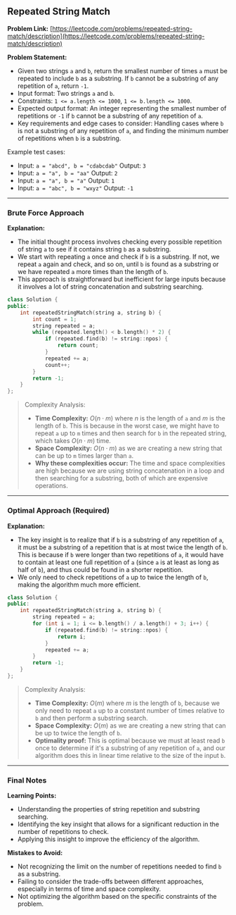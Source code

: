 ## Repeated String Match

**Problem Link:** [https://leetcode.com/problems/repeated-string-match/description](https://leetcode.com/problems/repeated-string-match/description)

**Problem Statement:**
- Given two strings `a` and `b`, return the smallest number of times `a` must be repeated to include `b` as a substring. If `b` cannot be a substring of any repetition of `a`, return `-1`.
- Input format: Two strings `a` and `b`.
- Constraints: `1 <= a.length <= 1000`, `1 <= b.length <= 1000`.
- Expected output format: An integer representing the smallest number of repetitions or `-1` if `b` cannot be a substring of any repetition of `a`.
- Key requirements and edge cases to consider: Handling cases where `b` is not a substring of any repetition of `a`, and finding the minimum number of repetitions when `b` is a substring.

Example test cases:
- Input: `a = "abcd", b = "cdabcdab"` Output: `3`
- Input: `a = "a", b = "aa"` Output: `2`
- Input: `a = "a", b = "a"` Output: `1`
- Input: `a = "abc", b = "wxyz"` Output: `-1`

---

### Brute Force Approach

**Explanation:**
- The initial thought process involves checking every possible repetition of string `a` to see if it contains string `b` as a substring.
- We start with repeating `a` once and check if `b` is a substring. If not, we repeat `a` again and check, and so on, until `b` is found as a substring or we have repeated `a` more times than the length of `b`.
- This approach is straightforward but inefficient for large inputs because it involves a lot of string concatenation and substring searching.

```cpp
class Solution {
public:
    int repeatedStringMatch(string a, string b) {
        int count = 1;
        string repeated = a;
        while (repeated.length() < b.length() * 2) {
            if (repeated.find(b) != string::npos) {
                return count;
            }
            repeated += a;
            count++;
        }
        return -1;
    }
};
```

> Complexity Analysis:
> - **Time Complexity:** $O(n \cdot m)$ where $n$ is the length of `a` and $m$ is the length of `b`. This is because in the worst case, we might have to repeat `a` up to `m` times and then search for `b` in the repeated string, which takes $O(n \cdot m)$ time.
> - **Space Complexity:** $O(n \cdot m)$ as we are creating a new string that can be up to `m` times larger than `a`.
> - **Why these complexities occur:** The time and space complexities are high because we are using string concatenation in a loop and then searching for a substring, both of which are expensive operations.

---

### Optimal Approach (Required)

**Explanation:**
- The key insight is to realize that if `b` is a substring of any repetition of `a`, it must be a substring of a repetition that is at most twice the length of `b`. This is because if `b` were longer than two repetitions of `a`, it would have to contain at least one full repetition of `a` (since `a` is at least as long as half of `b`), and thus could be found in a shorter repetition.
- We only need to check repetitions of `a` up to twice the length of `b`, making the algorithm much more efficient.

```cpp
class Solution {
public:
    int repeatedStringMatch(string a, string b) {
        string repeated = a;
        for (int i = 1; i <= b.length() / a.length() + 3; i++) {
            if (repeated.find(b) != string::npos) {
                return i;
            }
            repeated += a;
        }
        return -1;
    }
};
```

> Complexity Analysis:
> - **Time Complexity:** $O(m)$ where $m$ is the length of `b`, because we only need to repeat `a` up to a constant number of times relative to `b` and then perform a substring search.
> - **Space Complexity:** $O(m)$ as we are creating a new string that can be up to twice the length of `b`.
> - **Optimality proof:** This is optimal because we must at least read `b` once to determine if it's a substring of any repetition of `a`, and our algorithm does this in linear time relative to the size of the input `b`.

---

### Final Notes

**Learning Points:**
- Understanding the properties of string repetition and substring searching.
- Identifying the key insight that allows for a significant reduction in the number of repetitions to check.
- Applying this insight to improve the efficiency of the algorithm.

**Mistakes to Avoid:**
- Not recognizing the limit on the number of repetitions needed to find `b` as a substring.
- Failing to consider the trade-offs between different approaches, especially in terms of time and space complexity.
- Not optimizing the algorithm based on the specific constraints of the problem.